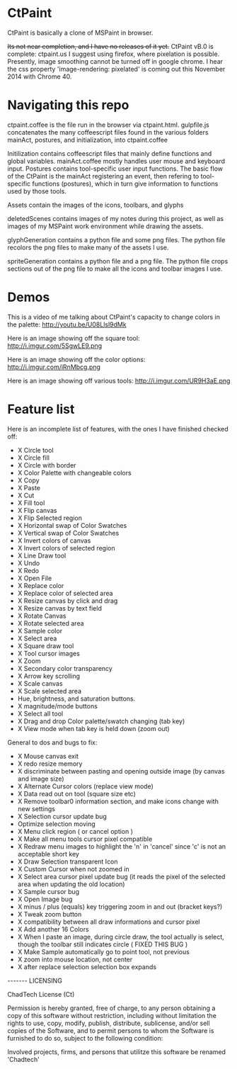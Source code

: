 # CtPaint

CtPaint is basically a clone of MSPaint in browser.

~~Its not near completion, and I have no releases of it yet.~~
CtPaint vB.0 is complete: ctpaint.us
I suggest using firefox, where pixelation is possible. Presently, image smoothing cannot be turned off in google chrome. I hear the css property 'image-rendering: pixelated' is coming out this November 2014 with Chrome 40. 

# Navigating this repo

ctpaint.coffee is the file run in the browser via ctpaint.html. gulpfile.js concatenates the many coffeescript files found in the various folders mainAct, postures, and initialization, into ctpaint.coffee

Initilization contains coffeescript files that mainly define functions and global variables. mainAct.coffee mostly handles user mouse and keyboard input. Postures contains tool-specific user input functions. The basic flow of the CtPaint is the mainAct registering an event, then refering to tool-specific functions (postures), which in turn give information to functions used by those tools.

Assets contain the images of the icons, toolbars, and glyphs

deletedScenes contains images of my notes during this project, as well as images of my MSPaint work environment while drawing the assets.

glyphGeneration contains a python file and some png files. The python file recolors the png files to make many of the assets I use.

spriteGeneration contains a python file and a png file. The python file crops sections out of the png file to make all the icons and toolbar images I use.

# Demos

This is a video of me talking about CtPaint's capacity to change colors in the palette: http://youtu.be/U08Llsl9dMk

Here is an image showing off the square tool:
http://i.imgur.com/5SgwLE9.png

Here is an image showing off the color options:
http://i.imgur.com/iRnMbcg.png

Here is an image showing off various tools:
http://i.imgur.com/UR9H3aE.png

# Feature list

Here is an incomplete list of features, with the ones I have finished checked off:

* X Circle tool
* X Circle fill
* X Circle with border
* X Color Palette with changeable colors
* X Copy
* X Paste
* X Cut
* X Fill tool
* X Flip canvas
* X Flip Selected region
* X Horizontal swap of Color Swatches 
* X Vertical swap of Color Swatches
* X Invert colors of canvas
* X Invert colors of selected region
* X Line Draw tool
* X Undo
* X Redo
* X Open File
* X Replace color
* X Replace color of selected area
* X Resize canvas by click and drag
* X Resize canvas by text field
* X Rotate Canvas
* X Rotate selected area
* X Sample color
* X Select area
* X Square draw tool
* X Tool cursor images
* X Zoom
* X Secondary color transparency
* X Arrow key scrolling
* X Scale canvas
* X Scale selected area
* Hue, brightness, and saturation buttons.
* X magnitude/mode buttons
* X Select all tool
* X Drag and drop Color palette/swatch changing (tab key)
* X View mode when tab key is held down (zoom out)

General to dos and bugs to fix:

* X Mouse canvas exit
* X redo resize memory
* X discriminate between pasting and opening outside image (by canvas and image size)
* X Alternate Cursor colors (replace view mode)
* X Data read out on tool (square size etc)
* X Remove toolbar0 information section, and make icons change with new settings
* X Selection cursor update bug
* Optimize selection moving
* X Menu click region ( or cancel option )
* X Make all menu tools cursor pixel compatible
* X Redraw menu images to highlight the 'n' in 'cancel' since 'c' is not an acceptable short key
* X Draw Selection transparent Icon
* X Custom Cursor when not zoomed in
* X Select area cursor pixel update bug (it reads the pixel of the selected area when updating the old location)
* X Sample cursor bug
* X Open Image bug
* X minus / plus (equals) key triggering zoom in and out (bracket keys?)
* X Tweak zoom button
* X compatibility between all draw informations and cursor pixel
* X Add another 16 Colors
* X When I paste an image, during circle draw, the tool actually is select, though the toolbar still indicates circle ( FIXED THIS BUG )
* X Make Sample automatically go to point tool, not previous
* X zoom into mouse location, not center
* X after replace selection selection box expands


------- LICENSING

ChadTech License (Ct)

Permission is hereby granted, free of charge, to any person obtaining a copy of this software without restriction, including without limitation the rights to use, copy, modify, publish, distribute, sublicense, and/or sell copies of the Software, and to permit persons to whom the Software is furnished to do so, subject to the following condition:

Involved projects, firms, and persons that utilitze this software be renamed 'Chadtech'
